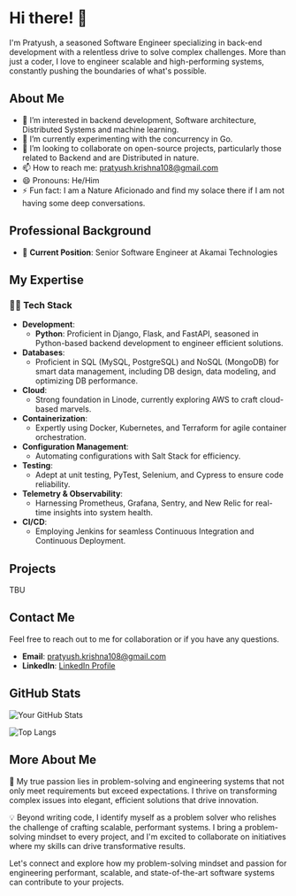 
# Hi there! 👋

I'm Pratyush, a seasoned Software Engineer specializing in back-end development with a relentless drive to solve complex challenges. More than just a coder, I love to engineer scalable and high-performing systems, constantly pushing the boundaries of what's possible.

## About Me

- 👀 I’m interested in backend development, Software architecture, Distributed Systems and machine learning.
- 🌱 I’m currently experimenting with the concurrency in Go.
- 💞️ I’m looking to collaborate on open-source projects, particularly those related to Backend and are Distributed in nature.
- 📫 How to reach me: pratyush.krishna108@gmail.com
- 😄 Pronouns: He/Him
- ⚡ Fun fact: I am a Nature Aficionado and find my solace there if I am not having some deep conversations.

## Professional Background

- 💼 **Current Position**: Senior Software Engineer at Akamai Technologies

## My Expertise

### 👨‍💻 Tech Stack

- **Development**: 
  - **Python**: Proficient in Django, Flask, and FastAPI, seasoned in Python-based backend development to engineer efficient solutions.
- **Databases**: 
  - Proficient in SQL (MySQL, PostgreSQL) and NoSQL (MongoDB) for smart data management, including DB design, data modeling, and optimizing DB performance.
- **Cloud**: 
  - Strong foundation in Linode, currently exploring AWS to craft cloud-based marvels.
- **Containerization**: 
  - Expertly using Docker, Kubernetes, and Terraform for agile container orchestration.
- **Configuration Management**: 
  - Automating configurations with Salt Stack for efficiency.
- **Testing**: 
  - Adept at unit testing, PyTest, Selenium, and Cypress to ensure code reliability.
- **Telemetry & Observability**: 
  - Harnessing Prometheus, Grafana, Sentry, and New Relic for real-time insights into system health.
- **CI/CD**: 
  - Employing Jenkins for seamless Continuous Integration and Continuous Deployment.

## Projects

TBU

## Contact Me

Feel free to reach out to me for collaboration or if you have any questions.

- **Email**: pratyush.krishna108@gmail.com
- **LinkedIn**: [LinkedIn Profile](https://www.linkedin.com/in/krsnite108/)


## GitHub Stats

![Your GitHub Stats](https://github-readme-stats.vercel.app/api?username=krsnite108&show_icons=true&theme=radical)

![Top Langs](https://github-readme-stats.vercel.app/api/top-langs/?username=krsnite108&layout=compact&theme=radical)

## More About Me

🌟 My true passion lies in problem-solving and engineering systems that not only meet requirements but exceed expectations. I thrive on transforming complex issues into elegant, efficient solutions that drive innovation.

💡 Beyond writing code, I identify myself as a problem solver who relishes the challenge of crafting scalable, performant systems. I bring a problem-solving mindset to every project, and I'm excited to collaborate on initiatives where my skills can drive transformative results.

Let's connect and explore how my problem-solving mindset and passion for engineering performant, scalable, and state-of-the-art software systems can contribute to your projects.


<!---
krsnite108/krsnite108 is a ✨ special ✨ repository because its `README.md` (this file) appears on your GitHub profile.
You can click the Preview link to take a look at your changes.
--->

